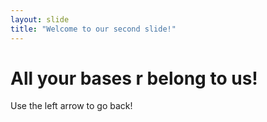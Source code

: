 ```yaml
---
layout: slide
title: "Welcome to our second slide!"
---
```

# All your bases r belong to us!
Use the left arrow to go back!
